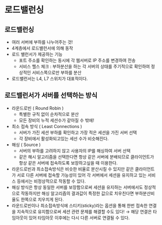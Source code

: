 # 로드밸런싱

## 로드밸런싱

- 여러 서버에 부하를 나누어주는 것!
- 4계층에서 로드밸런서에 의해 동작
- 로드 밸런서가 제공하는 기능
    - 포트 주소를 확인하는 동시에 각 웹서버로 IP 주소를 변경하여 전송
    - 서비스 헬스 체크 : 부하분산을 하는 각 서버의 상태를 주기적으로 확인하여 정상적인 서비스쪽으로만 부하를 분산
- 로드밸런서는 L4, L7 스위치가 대표적이다.

## 로드밸런서가 서버를 선택하는 방식

- 라운드로빈 ( Round Robin )
    - 특별한 규칙 없이 순차적으로 분산
    - 모든 장비의 누적 세션수가 같아질 수 밖에!
- 최소 접속 방식 ( Least Connections )
    - 서버가 가진 세션 부하를 확인하고 가장 적은 세션을 가진 서버 선택
    - 각 장비에서 활성화되고있는 세선 수가 비슷해진다.
- 해싱 ( Source )
    - 서버의 부하를 고려하지 않고 사용자의 IP를 해싱하여 서버 선택
    - 같은 해시 알고리즘을 선택한다면 항상 같은 서버에 분배되므로 클라이언트가 항상 같은 서버에 접속하도록 보장하고싶을 때 이용한다.
- 라운드로빈과 최소접속방식은 비슷한 비율로 분산시킬 수 있지만 같은 클라이언트가 서로 다른 서버에 접속할 가능성이 있어 각 서버에서 세션을 유지하고 있는 서비스 등에서는 비정상적으로 작동할 수 있다.
- 해싱 방식은 항상 동일한 서버를 보장함으로써 세션을 유지하는 서버에서도 정상적으로 작동하지만 해싱 알고리즘의 결과값이 특정한 값으로 치우친다면 부하분산비율도 한쪽으로 치우치게 된다.
- 라운드로빈이나 최소접속방식에 스티키(sticky)라는 옵션을 통해 한번 접속한 연결을 지속적으로 유지함으로써 세션 관련 문제를 해결할 수도 있다! → 해당 연결은 타임아웃이 있어 타임아웃 이후에는 다시 다른 서버로 연결될 수 있다.

